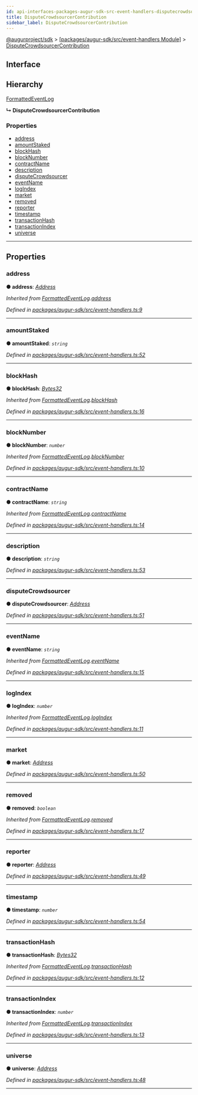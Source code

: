 ```yaml
---
id: api-interfaces-packages-augur-sdk-src-event-handlers-disputecrowdsourcercontribution
title: DisputeCrowdsourcerContribution
sidebar_label: DisputeCrowdsourcerContribution
---
```


[@augurproject/sdk](api-readme.md) > [[packages/augur-sdk/src/event-handlers Module]](api-modules-packages-augur-sdk-src-event-handlers-module.md) > [DisputeCrowdsourcerContribution](api-interfaces-packages-augur-sdk-src-event-handlers-disputecrowdsourcercontribution.md)

## Interface

## Hierarchy

 [FormattedEventLog](api-interfaces-packages-augur-sdk-src-event-handlers-formattedeventlog.md)

**↳ DisputeCrowdsourcerContribution**

### Properties

* [address](api-interfaces-packages-augur-sdk-src-event-handlers-disputecrowdsourcercontribution.md#address)
* [amountStaked](api-interfaces-packages-augur-sdk-src-event-handlers-disputecrowdsourcercontribution.md#amountstaked)
* [blockHash](api-interfaces-packages-augur-sdk-src-event-handlers-disputecrowdsourcercontribution.md#blockhash)
* [blockNumber](api-interfaces-packages-augur-sdk-src-event-handlers-disputecrowdsourcercontribution.md#blocknumber)
* [contractName](api-interfaces-packages-augur-sdk-src-event-handlers-disputecrowdsourcercontribution.md#contractname)
* [description](api-interfaces-packages-augur-sdk-src-event-handlers-disputecrowdsourcercontribution.md#description)
* [disputeCrowdsourcer](api-interfaces-packages-augur-sdk-src-event-handlers-disputecrowdsourcercontribution.md#disputecrowdsourcer)
* [eventName](api-interfaces-packages-augur-sdk-src-event-handlers-disputecrowdsourcercontribution.md#eventname)
* [logIndex](api-interfaces-packages-augur-sdk-src-event-handlers-disputecrowdsourcercontribution.md#logindex)
* [market](api-interfaces-packages-augur-sdk-src-event-handlers-disputecrowdsourcercontribution.md#market)
* [removed](api-interfaces-packages-augur-sdk-src-event-handlers-disputecrowdsourcercontribution.md#removed)
* [reporter](api-interfaces-packages-augur-sdk-src-event-handlers-disputecrowdsourcercontribution.md#reporter)
* [timestamp](api-interfaces-packages-augur-sdk-src-event-handlers-disputecrowdsourcercontribution.md#timestamp)
* [transactionHash](api-interfaces-packages-augur-sdk-src-event-handlers-disputecrowdsourcercontribution.md#transactionhash)
* [transactionIndex](api-interfaces-packages-augur-sdk-src-event-handlers-disputecrowdsourcercontribution.md#transactionindex)
* [universe](api-interfaces-packages-augur-sdk-src-event-handlers-disputecrowdsourcercontribution.md#universe)

---

## Properties

<a id="address"></a>

###  address

**● address**: *[Address](api-modules-packages-augur-sdk-src-event-handlers-module.md#address)*

*Inherited from [FormattedEventLog](api-interfaces-packages-augur-sdk-src-event-handlers-formattedeventlog.md).[address](api-interfaces-packages-augur-sdk-src-event-handlers-formattedeventlog.md#address)*

*Defined in [packages/augur-sdk/src/event-handlers.ts:9](https://github.com/AugurProject/augur/blob/bae2172ca0/packages/augur-sdk/src/event-handlers.ts#L9)*

___
<a id="amountstaked"></a>

###  amountStaked

**● amountStaked**: *`string`*

*Defined in [packages/augur-sdk/src/event-handlers.ts:52](https://github.com/AugurProject/augur/blob/bae2172ca0/packages/augur-sdk/src/event-handlers.ts#L52)*

___
<a id="blockhash"></a>

###  blockHash

**● blockHash**: *[Bytes32](api-modules-packages-augur-sdk-src-event-handlers-module.md#bytes32)*

*Inherited from [FormattedEventLog](api-interfaces-packages-augur-sdk-src-event-handlers-formattedeventlog.md).[blockHash](api-interfaces-packages-augur-sdk-src-event-handlers-formattedeventlog.md#blockhash)*

*Defined in [packages/augur-sdk/src/event-handlers.ts:16](https://github.com/AugurProject/augur/blob/bae2172ca0/packages/augur-sdk/src/event-handlers.ts#L16)*

___
<a id="blocknumber"></a>

###  blockNumber

**● blockNumber**: *`number`*

*Inherited from [FormattedEventLog](api-interfaces-packages-augur-sdk-src-event-handlers-formattedeventlog.md).[blockNumber](api-interfaces-packages-augur-sdk-src-event-handlers-formattedeventlog.md#blocknumber)*

*Defined in [packages/augur-sdk/src/event-handlers.ts:10](https://github.com/AugurProject/augur/blob/bae2172ca0/packages/augur-sdk/src/event-handlers.ts#L10)*

___
<a id="contractname"></a>

###  contractName

**● contractName**: *`string`*

*Inherited from [FormattedEventLog](api-interfaces-packages-augur-sdk-src-event-handlers-formattedeventlog.md).[contractName](api-interfaces-packages-augur-sdk-src-event-handlers-formattedeventlog.md#contractname)*

*Defined in [packages/augur-sdk/src/event-handlers.ts:14](https://github.com/AugurProject/augur/blob/bae2172ca0/packages/augur-sdk/src/event-handlers.ts#L14)*

___
<a id="description"></a>

###  description

**● description**: *`string`*

*Defined in [packages/augur-sdk/src/event-handlers.ts:53](https://github.com/AugurProject/augur/blob/bae2172ca0/packages/augur-sdk/src/event-handlers.ts#L53)*

___
<a id="disputecrowdsourcer"></a>

###  disputeCrowdsourcer

**● disputeCrowdsourcer**: *[Address](api-modules-packages-augur-sdk-src-event-handlers-module.md#address)*

*Defined in [packages/augur-sdk/src/event-handlers.ts:51](https://github.com/AugurProject/augur/blob/bae2172ca0/packages/augur-sdk/src/event-handlers.ts#L51)*

___
<a id="eventname"></a>

###  eventName

**● eventName**: *`string`*

*Inherited from [FormattedEventLog](api-interfaces-packages-augur-sdk-src-event-handlers-formattedeventlog.md).[eventName](api-interfaces-packages-augur-sdk-src-event-handlers-formattedeventlog.md#eventname)*

*Defined in [packages/augur-sdk/src/event-handlers.ts:15](https://github.com/AugurProject/augur/blob/bae2172ca0/packages/augur-sdk/src/event-handlers.ts#L15)*

___
<a id="logindex"></a>

###  logIndex

**● logIndex**: *`number`*

*Inherited from [FormattedEventLog](api-interfaces-packages-augur-sdk-src-event-handlers-formattedeventlog.md).[logIndex](api-interfaces-packages-augur-sdk-src-event-handlers-formattedeventlog.md#logindex)*

*Defined in [packages/augur-sdk/src/event-handlers.ts:11](https://github.com/AugurProject/augur/blob/bae2172ca0/packages/augur-sdk/src/event-handlers.ts#L11)*

___
<a id="market"></a>

###  market

**● market**: *[Address](api-modules-packages-augur-sdk-src-event-handlers-module.md#address)*

*Defined in [packages/augur-sdk/src/event-handlers.ts:50](https://github.com/AugurProject/augur/blob/bae2172ca0/packages/augur-sdk/src/event-handlers.ts#L50)*

___
<a id="removed"></a>

###  removed

**● removed**: *`boolean`*

*Inherited from [FormattedEventLog](api-interfaces-packages-augur-sdk-src-event-handlers-formattedeventlog.md).[removed](api-interfaces-packages-augur-sdk-src-event-handlers-formattedeventlog.md#removed)*

*Defined in [packages/augur-sdk/src/event-handlers.ts:17](https://github.com/AugurProject/augur/blob/bae2172ca0/packages/augur-sdk/src/event-handlers.ts#L17)*

___
<a id="reporter"></a>

###  reporter

**● reporter**: *[Address](api-modules-packages-augur-sdk-src-event-handlers-module.md#address)*

*Defined in [packages/augur-sdk/src/event-handlers.ts:49](https://github.com/AugurProject/augur/blob/bae2172ca0/packages/augur-sdk/src/event-handlers.ts#L49)*

___
<a id="timestamp"></a>

###  timestamp

**● timestamp**: *`number`*

*Defined in [packages/augur-sdk/src/event-handlers.ts:54](https://github.com/AugurProject/augur/blob/bae2172ca0/packages/augur-sdk/src/event-handlers.ts#L54)*

___
<a id="transactionhash"></a>

###  transactionHash

**● transactionHash**: *[Bytes32](api-modules-packages-augur-sdk-src-event-handlers-module.md#bytes32)*

*Inherited from [FormattedEventLog](api-interfaces-packages-augur-sdk-src-event-handlers-formattedeventlog.md).[transactionHash](api-interfaces-packages-augur-sdk-src-event-handlers-formattedeventlog.md#transactionhash)*

*Defined in [packages/augur-sdk/src/event-handlers.ts:12](https://github.com/AugurProject/augur/blob/bae2172ca0/packages/augur-sdk/src/event-handlers.ts#L12)*

___
<a id="transactionindex"></a>

###  transactionIndex

**● transactionIndex**: *`number`*

*Inherited from [FormattedEventLog](api-interfaces-packages-augur-sdk-src-event-handlers-formattedeventlog.md).[transactionIndex](api-interfaces-packages-augur-sdk-src-event-handlers-formattedeventlog.md#transactionindex)*

*Defined in [packages/augur-sdk/src/event-handlers.ts:13](https://github.com/AugurProject/augur/blob/bae2172ca0/packages/augur-sdk/src/event-handlers.ts#L13)*

___
<a id="universe"></a>

###  universe

**● universe**: *[Address](api-modules-packages-augur-sdk-src-event-handlers-module.md#address)*

*Defined in [packages/augur-sdk/src/event-handlers.ts:48](https://github.com/AugurProject/augur/blob/bae2172ca0/packages/augur-sdk/src/event-handlers.ts#L48)*

___


